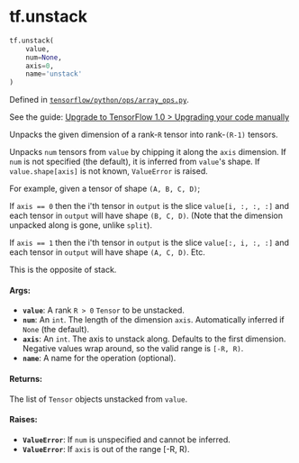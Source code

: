<div itemscope itemtype="http://developers.google.com/ReferenceObject">
<meta itemprop="name" content="tf.unstack" />
<meta itemprop="path" content="Stable" />
</div>

# tf.unstack

``` python
tf.unstack(
    value,
    num=None,
    axis=0,
    name='unstack'
)
```



Defined in [`tensorflow/python/ops/array_ops.py`](https://www.tensorflow.org/code/tensorflow/python/ops/array_ops.py).

See the guide: [Upgrade to TensorFlow 1.0 > Upgrading your code manually](../../../api_guides/python/upgrade.md#Upgrading_your_code_manually)

Unpacks the given dimension of a rank-`R` tensor into rank-`(R-1)` tensors.

Unpacks `num` tensors from `value` by chipping it along the `axis` dimension.
If `num` is not specified (the default), it is inferred from `value`'s shape.
If `value.shape[axis]` is not known, `ValueError` is raised.

For example, given a tensor of shape `(A, B, C, D)`;

If `axis == 0` then the i'th tensor in `output` is the slice
  `value[i, :, :, :]` and each tensor in `output` will have shape `(B, C, D)`.
  (Note that the dimension unpacked along is gone, unlike `split`).

If `axis == 1` then the i'th tensor in `output` is the slice
  `value[:, i, :, :]` and each tensor in `output` will have shape `(A, C, D)`.
Etc.

This is the opposite of stack.

#### Args:

* <b>`value`</b>: A rank `R > 0` `Tensor` to be unstacked.
* <b>`num`</b>: An `int`. The length of the dimension `axis`. Automatically inferred
    if `None` (the default).
* <b>`axis`</b>: An `int`. The axis to unstack along. Defaults to the first
    dimension. Negative values wrap around, so the valid range is `[-R, R)`.
* <b>`name`</b>: A name for the operation (optional).


#### Returns:

The list of `Tensor` objects unstacked from `value`.


#### Raises:

* <b>`ValueError`</b>: If `num` is unspecified and cannot be inferred.
* <b>`ValueError`</b>: If `axis` is out of the range [-R, R).